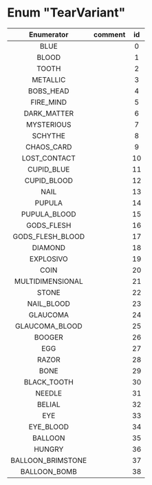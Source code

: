 # Enum "TearVariant"
|Enumerator|comment|id|
|:--:|:--:|:--:|
| BLUE |  | 0 |
| BLOOD |  | 1 |
| TOOTH |  | 2 |
| METALLIC |  | 3 |
| BOBS_HEAD |  | 4 |
| FIRE_MIND |  | 5 |
| DARK_MATTER |  | 6 |
| MYSTERIOUS |  | 7 |
| SCHYTHE |  | 8 |
| CHAOS_CARD |  | 9 |
| LOST_CONTACT |  | 10 |
| CUPID_BLUE |  | 11 |
| CUPID_BLOOD |  | 12 |
| NAIL |  | 13 |
| PUPULA |  | 14 |
| PUPULA_BLOOD |  | 15 |
| GODS_FLESH |  | 16 |
| GODS_FLESH_BLOOD |  | 17 |
| DIAMOND |  | 18 |
| EXPLOSIVO |  | 19 |
| COIN |  | 20 |
| MULTIDIMENSIONAL |  | 21 |
| STONE |  | 22 |
| NAIL_BLOOD |  | 23 |
| GLAUCOMA |  | 24 |
| GLAUCOMA_BLOOD |  | 25 |
| BOOGER |  | 26 |
| EGG |  | 27 |
| RAZOR |  | 28 |
| BONE |  | 29 |
| BLACK_TOOTH |  | 30 |
| NEEDLE |  | 31 |
| BELIAL |  | 32 |
| EYE |  | 33 |
| EYE_BLOOD |  | 34 |
| BALLOON |  | 35 |
| HUNGRY |  | 36 |
| BALLOON_BRIMSTONE |  | 37 |
| BALLOON_BOMB |  | 38 |